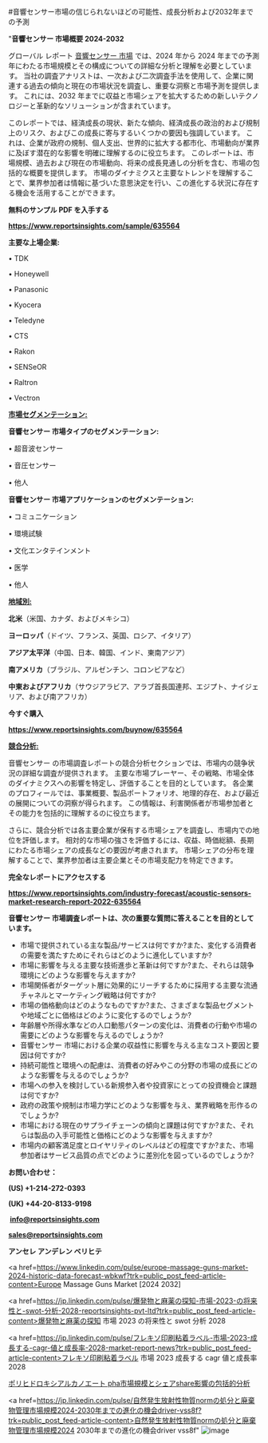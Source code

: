 #音響センサー市場の信じられないほどの可能性、成長分析および2032年までの予測

"<strong>音響センサー 市場概要 2024-2032</strong>

グローバル レポート <a href=https://www.reportsinsights.com/sample/635564>音響センサー 市場</a> では、2024 年から 2024 年までの予測年にわたる市場規模とその構成についての詳細な分析と理解を必要としています。 当社の調査アナリストは、一次および二次調査手法を使用して、企業に関連する過去の傾向と現在の市場状況を調査し、重要な洞察と市場予測を提供します。 これには、2032 年までに収益と市場シェアを拡大​​するための新しいテクノロジーと革新的なソリューションが含まれています。

このレポートでは、経済成長の現状、新たな傾向、経済成長の政治的および規制上のリスク、およびこの成長に寄与するいくつかの要因も強調しています。 これは、企業が政府の規制、個人支出、世界的に拡大する都市化、市場動向が業界に及ぼす潜在的な影響を明確に理解するのに役立ちます。 このレポートは、市場規模、過去および現在の市場動向、将来の成長見通しの分析を含む、市場の包括的な概要を提供します。 市場のダイナミクスと主要なトレンドを理解することで、業界参加者は情報に基づいた意思決定を行い、この進化する状況に存在する機会を活用することができます。

<strong><b>無料のサンプル PDF を入手する</b></strong>

<a href=https://www.reportsinsights.com/sample/635564><strong><u>https://www.reportsinsights.com/sample/635564</u></strong></a>

<strong>主要な上場企業:</strong>

• TDK

• Honeywell

• Panasonic

• Kyocera

• Teledyne

• CTS

• Rakon

• SENSeOR

• Raltron

• Vectron

<strong><u>市場セグメンテーション</u></strong><strong><u>:</u></strong>

<strong>音響センサー 市場タイプのセグメンテーション:</strong>

• 超音波センサー

• 音圧センサー

• 他人

<strong>音響センサー 市場アプリケーションのセグメンテーション:</strong>

• コミュニケーション

• 環境試験

• 文化エンタテインメント

• 医学

• 他人

<strong><u>地域別</u></strong><strong><u>:</u></strong>

<strong>北米</strong>（米国、カナダ、およびメキシコ）

<strong>ヨーロッパ</strong>（ドイツ、フランス、英国、ロシア、イタリア）

<strong>アジア太平洋</strong>（中国、日本、韓国、インド、東南アジア）

<strong>南アメリカ</strong>（ブラジル、アルゼンチン、コロンビアなど）

<strong>中東およびアフリカ</strong>（サウジアラビア、アラブ首長国連邦、エジプト、ナイジェリア、および南アフリカ）

<strong>今すぐ購入</strong>

<a href=https://www.reportsinsights.com/buynow/635564><strong><u>https://www.reportsinsights.com/buynow/635564</u></strong></a>

<strong><u>競合分析:</u></strong>

音響センサー の市場調査レポートの競合分析セクションでは、市場内の競争状況の詳細な調査が提供されます。 主要な市場プレーヤー、その戦略、市場全体のダイナミクスへの影響を特定し、評価することを目的としています。 各企業のプロフィールでは、事業概要、製品ポートフォリオ、地理的存在、および最近の展開についての洞察が得られます。 この情報は、利害関係者が市場参加者とその能力を包括的に理解するのに役立ちます。

さらに、競合分析では各主要企業が保有する市場シェアを調査し、市場内での地位を評価します。 相対的な市場の強さを評価するには、収益、時価総額、長期にわたる市場シェアの成長などの要因が考慮されます。 市場シェアの分布を理解することで、業界参加者は主要企業とその市場支配力を特定できます。

<strong>完全なレポートにアクセスする</strong>

<a href=https://www.reportsinsights.com/industry-forecast/acoustic-sensors-market-research-report-2022-635564><strong><u><b>https://www.reportsinsights.com/industry-forecast/acoustic-sensors-market-research-report-2022-635564</b></u></strong></a>

<strong><b>音響センサー 市場調査レポートは、次の重要な質問に答えることを目的としています。</b></strong>
<ul>
  <li>市場で提供されている主な製品/サービスは何ですか?また、変化する消費者の需要を満たすためにそれらはどのように進化していますか?</li>
  <li>市場に影響を与える主要な技術進歩と革新は何ですか?また、それらは競争環境にどのような影響を与えますか?</li>
  <li>市場関係者がターゲット層に効果的にリーチするために採用する主要な流通チャネルとマーケティング戦略は何ですか?</li>
  <li>市場の価格動向はどのようなものですか?また、さまざまな製品セグメントや地域ごとに価格はどのように変化するのでしょうか?</li>
  <li>年齢層や所得水準などの人口動態パターンの変化は、消費者の行動や市場の需要にどのような影響を与えるのでしょうか?</li>
  <li>音響センサー 市場における企業の収益性に影響を与える主なコスト要因と要因は何ですか?</li>
  <li>持続可能性と環境への配慮は、消費者の好みやこの分野の市場の成長にどのような影響を与えるのでしょうか?</li>
  <li>市場への参入を検討している新規参入者や投資家にとっての投資機会と課題は何ですか?</li>
  <li>政府の政策や規制は市場力学にどのような影響を与え、業界戦略を形作るのでしょうか?</li>
  <li>市場における現在のサプライチェーンの傾向と課題は何ですか?また、それらは製品の入手可能性と価格にどのような影響を与えますか?</li>
  <li>市場内の顧客満足度とロイヤリティのレベルはどの程度ですか?また、市場参加者はサービス品質の点でどのように差別化を図っているのでしょうか?</li>
</ul>
<strong>お問い合わせ：</strong>

<strong>(US) +1-214-272-0393</strong>

<strong>(UK) +44-20-8133-9198</strong>

<strong> </strong><a href=info@reportsinsights.com><strong><u>info@reportsinsights.com</u></strong></a>

<a href=sales@reportsinsights.com><strong><u>sales@reportsinsights.com</u></strong></a>

<strong>アンセレ アンデレン ベリヒテ</strong>

<a href=https://www.linkedin.com/pulse/europe-massage-guns-market-2024-historic-data-forecast-wbkwf?trk=public_post_feed-article-content>Europe Massage Guns Market [2024 2032]</a>

<a href=https://jp.linkedin.com/pulse/爆発物と麻薬の探知-市場-2023-の将来性と-swot-分析-2028-reportsinsights-pvt-ltd?trk=public_post_feed-article-content>爆発物と麻薬の探知 市場 2023 の将来性と swot 分析 2028</a>

<a href=https://jp.linkedin.com/pulse/フレキソ印刷粘着ラベル-市場-2023-成長する-cagr-値と成長率-2028-market-report-news?trk=public_post_feed-article-content>フレキソ印刷粘着ラベル 市場 2023 成長する cagr 値と成長率 2028</a>

<a href=https://www.linkedin.com/pulse/ポリヒドロキシアルカノエート-pha市場規模とシェアshare影響の包括的分析-reports-insights-expert/>ポリヒドロキシアルカノエート pha市場規模とシェアshare影響の包括的分析</a>

<a href=https://jp.linkedin.com/pulse/自然発生放射性物質normの処分と廃棄物管理市場規模2024-2030年までの進化の機会driver-vss8f?trk=public_post_feed-article-content>自然発生放射性物質normの処分と廃棄物管理市場規模2024 2030年までの進化の機会driver vss8f</a>"
![image](https://github.com/aanak123/RIMarketer1/assets/158471119/fa81e229-257f-4afc-a39f-3161e1d50661)
